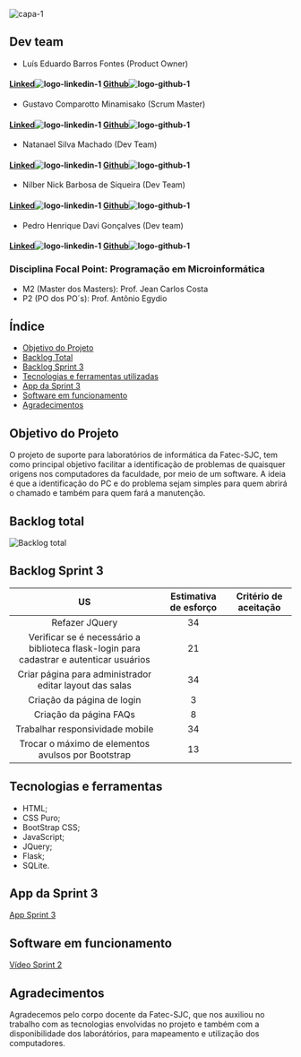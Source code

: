 
![capa-1](https://user-images.githubusercontent.com/111616660/190826899-092229bb-1bb6-4ed4-b0c8-ef6e499a0fb2.png)



## Dev team

* Luís Eduardo Barros Fontes (Product Owner)
#### [Linked](https://www.linkedin.com/in/luis-f-b74683190)![logo-linkedin-1](https://user-images.githubusercontent.com/111616660/190717125-207d0f20-03ef-41db-92c3-c5cb2656669e.jpg) [Github](https://github.com/luisebf01)![logo-github-1](https://user-images.githubusercontent.com/111616660/190719341-f501098e-ce0b-45c1-b17a-7cde552df02e.png)



* Gustavo Comparotto Minamisako (Scrum Master)

#### [Linked](https://www.linkedin.com/in/gustavo-comparotto-minamisako-73a98b250/)![logo-linkedin-1](https://user-images.githubusercontent.com/111616660/190717125-207d0f20-03ef-41db-92c3-c5cb2656669e.jpg) [Github](https://github.com/guscomparotto)![logo-github-1](https://user-images.githubusercontent.com/111616660/190719341-f501098e-ce0b-45c1-b17a-7cde552df02e.png)



* Natanael Silva Machado (Dev Team)
#### [Linked](https://www.linkedin.com/in/natanael-silva-machado-207508250/)![logo-linkedin-1](https://user-images.githubusercontent.com/111616660/190717125-207d0f20-03ef-41db-92c3-c5cb2656669e.jpg) [Github](https://github.com/NatanaelSM)![logo-github-1](https://user-images.githubusercontent.com/111616660/190719341-f501098e-ce0b-45c1-b17a-7cde552df02e.png)



* Nilber Nick Barbosa de Siqueira (Dev Team)
#### [Linked](https://www.linkedin.com/mwlite/in/nilber-siqueira-b3404a176)![logo-linkedin-1](https://user-images.githubusercontent.com/111616660/190717125-207d0f20-03ef-41db-92c3-c5cb2656669e.jpg) [Github](https://github.com/NilberSiqueira)![logo-github-1](https://user-images.githubusercontent.com/111616660/190719341-f501098e-ce0b-45c1-b17a-7cde552df02e.png)



* Pedro Henrique Davi Gonçalves (Dev team)
#### [Linked](https://www.linkedin.com/in/pedro-davi-jobs/)![logo-linkedin-1](https://user-images.githubusercontent.com/111616660/190717125-207d0f20-03ef-41db-92c3-c5cb2656669e.jpg) [Github](https://github.com/PedrohDavi)![logo-github-1](https://user-images.githubusercontent.com/111616660/190719341-f501098e-ce0b-45c1-b17a-7cde552df02e.png)



### Disciplina Focal Point: Programação em Microinformática
* M2 (Master dos Masters): Prof. Jean Carlos Costa
* P2 (PO dos PO´s): Prof. Antônio Egydio

## Índice
* [Objetivo do Projeto](#objetivo-do-projeto)
* [Backlog Total](#backlog-total)
* [Backlog Sprint 3](#backlog-sprint-3)
* [Tecnologias e ferramentas utilizadas](#tecnologias-e-ferramentas)
* [App da Sprint 3](#app-da-sprint-3)
* [Software em funcionamento](#software-em-funcionamento)
* [Agradecimentos](#agradecimentos)


## Objetivo do Projeto
O projeto de suporte para laboratórios de informática da Fatec-SJC, tem como principal objetivo facilitar a identificação de problemas de quaisquer origens nos computadores da faculdade, por meio de um software. A ideia é que a identificação do PC e do problema sejam simples para quem abrirá o chamado e também para quem fará a manutenção.


## Backlog total

![Backlog total](https://user-images.githubusercontent.com/111616660/190879818-7063c42b-8c20-4404-8b14-e524a64352ad.png)


## Backlog Sprint 3

| US | Estimativa de esforço | Critério de aceitação |
|:--------------:  | :----------:|:---------------------------------:|
| Refazer JQuery | 34 |  |
| Verificar se é necessário a biblioteca flask-login para cadastrar e autenticar usuários | 21 |  |
| Criar página para administrador editar layout das salas  | 34 |   |
| Criação da página de login | 3 |  |
| Criação da página FAQs | 8 |  |
| Trabalhar responsividade mobile | 34 |  |
| Trocar o máximo de elementos avulsos por Bootstrap | 13 |  |


## Tecnologias e ferramentas
* HTML;
* CSS Puro;
* BootStrap CSS;
* JavaScript;
* JQuery;
* Flask;
* SQLite.

## App da Sprint 3

[App Sprint 3](https://sprint2-grupo-alpha.herokuapp.com/)


## Software em funcionamento

[Vídeo Sprint 2](https://youtu.be/gmeIEx5pVIk)

## Agradecimentos
Agradecemos pelo corpo docente da Fatec-SJC, que nos auxiliou no trabalho com as tecnologias envolvidas no projeto e também com a disponibilidade dos laborátórios, para mapeamento e utilização dos computadores.
